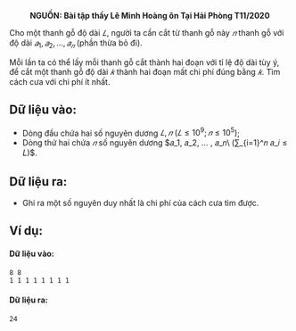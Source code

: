 **<center>NGUỒN: Bài tập thầy Lê Minh Hoàng ôn Tại Hải Phòng T11/2020</center>**

Cho một thanh gỗ độ dài $𝐿$, người ta cần cắt từ thanh gỗ này $𝑛$ thanh gỗ với độ dài $𝑎_1, 𝑎_2, … , 𝑎_𝑛$ (phần thừa bỏ đi).

Mỗi lần ta có thể lấy mỗi thanh gỗ cắt thành hai đoạn với tỉ lệ độ dài tùy ý, để cắt một thanh gỗ độ dài $𝑘$ thành hai đoạn mất chi phí đúng bằng $𝑘$. Tìm cách cưa với chi phí ít nhất.

## Dữ liệu vào:
- Dòng đầu chứa hai số nguyên dương $𝐿, 𝑛\ (𝐿 ≤ 10^9; 𝑛 ≤ 10^5)$;
- Dòng thứ hai chứa $𝑛$ số nguyên dương $𝑎_1, 𝑎_2, … , 𝑎_𝑛\ (∑_{i=1}^𝑛 𝑎_𝑖 ≤ 𝐿)$.

## Dữ liệu ra:
- Ghi ra một số nguyên duy nhất là chi phí của cách cưa tìm được.

## Ví dụ:
#### Dữ liệu vào:
```
8 8
1 1 1 1 1 1 1 1
```

#### Dữ liệu ra:
```
24
```